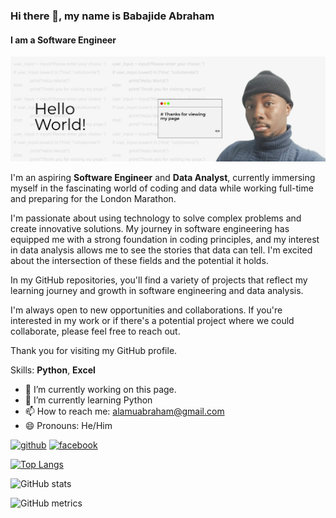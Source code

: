 ### Hi there 👋, my name is Babajide Abraham
#### I am a Software Engineer
![I am a Software Engineer](https://github.com/BabaJD/BabaJD/blob/main/Babajide%20Abraham%20Alamu.jpeg)

I'm an aspiring **Software Engineer** and **Data Analyst**, currently immersing myself in the fascinating world of coding and data while working full-time and preparing for the London Marathon. 

I'm passionate about using technology to solve complex problems and create innovative solutions. My journey in software engineering has equipped me with a strong foundation in coding principles, and my interest in data analysis allows me to see the stories that data can tell. I'm excited about the intersection of these fields and the potential it holds.

In my GitHub repositories, you'll find a variety of projects that reflect my learning journey and growth in software engineering and data analysis.

I'm always open to new opportunities and collaborations. If you're interested in my work or if there's a potential project where we could collaborate, please feel free to reach out.

Thank you for visiting my GitHub profile.

Skills: **Python**, **Excel**

- 🔭 I’m currently working on this page. 
- 🌱 I’m currently learning Python 
- 📫 How to reach me: alamuabraham@gmail.com 
- 😄 Pronouns: He/Him 


[<img src='https://cdn.jsdelivr.net/npm/simple-icons@3.0.1/icons/github.svg' alt='github' height='40'>](https://github.com/BabaJD)  [<img src='https://cdn.jsdelivr.net/npm/simple-icons@3.0.1/icons/facebook.svg' alt='facebook' height='40'>](https://www.facebook.com/babajidealamu.a/)  

[![Top Langs](https://github-readme-stats.vercel.app/api/top-langs/?username=BabaJD)](https://github.com/anuraghazra/github-readme-stats)

![GitHub stats](https://github-readme-stats.vercel.app/api?username=BabaJD&show_icons=true)  

![GitHub metrics](https://metrics.lecoq.io/BabaJD)  

